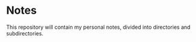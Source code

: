# Notes

This repository will contain my personal notes, divided into directories and subdirectories.
